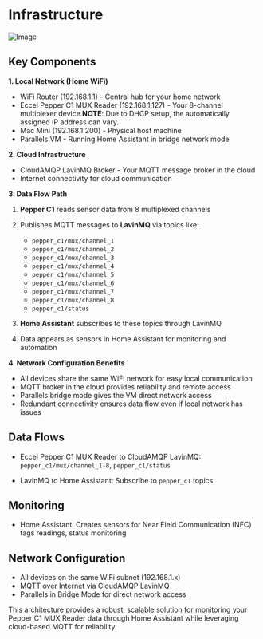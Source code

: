 # Infrastructure

![Image](https://github.com/user-attachments/assets/05f3e40b-617c-49a8-a568-08ed40cbe6ac)

## Key Components

**1. Local Network (Home WiFi)**

- WiFi Router (192.168.1.1) - Central hub for your home network
- Eccel Pepper C1 MUX Reader (192.168.1.127) - Your 8-channel multiplexer device.**NOTE**: Due to DHCP setup, the automatically assigned IP address can vary.
- Mac Mini (192.168.1.200) - Physical host machine
- Parallels VM - Running Home Assistant in bridge network mode

**2. Cloud Infrastructure**

- CloudAMQP LavinMQ Broker - Your MQTT message broker in the cloud
- Internet connectivity for cloud communication

**3. Data Flow Path**

1. **Pepper C1** reads sensor data from 8 multiplexed channels 

2. Publishes MQTT messages to **LavinMQ** via topics like:
   - `pepper_c1/mux/channel_1`
   - `pepper_c1/mux/channel_2`
   - `pepper_c1/mux/channel_3`
   - `pepper_c1/mux/channel_4`
   - `pepper_c1/mux/channel_5`
   - `pepper_c1/mux/channel_6`
   - `pepper_c1/mux/channel_7`
   - `pepper_c1/mux/channel_8`   
   - `pepper_c1/status`

3. **Home Assistant** subscribes to these topics through LavinMQ 

4. Data appears as sensors in Home Assistant for monitoring and automation

**4. Network Configuration Benefits**

- All devices share the same WiFi network for easy local communication
- MQTT broker in the cloud provides reliability and remote access
- Parallels bridge mode gives the VM direct network access
- Redundant connectivity ensures data flow even if local network has issues

## Data Flows

- Eccel Pepper C1 MUX Reader to CloudAMQP LavinMQ: ```pepper_c1/mux/channel_1-8```, ```pepper_c1/status```

- LavinMQ to Home Assistant: Subscribe to ```pepper_c1``` topics

## Monitoring

- Home Assistant: Creates sensors for Near Field Communication (NFC) tags readings, status monitoring

## Network Configuration

- All devices on the same WiFi subnet (192.168.1.x)
- MQTT over Internet via CloudAMQP LavinMQ
- Parallels in Bridge Mode for direct network access

This architecture provides a robust, scalable solution for monitoring your Pepper C1 MUX Reader data through Home Assistant while leveraging cloud-based MQTT for reliability.
